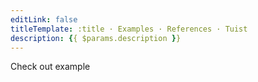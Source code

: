 ```yaml
---
editLink: false
titleTemplate: :title · Examples · References · Tuist
description: {{ $params.description }}
---
```


<script setup>
import { useData } from 'vitepress'

// params is a Vue ref
const { params } = useData()

</script>

<!-- @content -->

<a :href="params.url" target="blank">Check out example</a>

